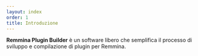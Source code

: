 ```yaml
---
layout: index
order: 1
title: Introduzione
---
```

**Remmina Plugin Builder** è un software libero che semplifica il processo di
sviluppo e compilazione di plugin per Remmina.
